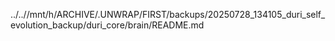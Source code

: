 ../..//mnt/h/ARCHIVE/.UNWRAP/FIRST/backups/20250728_134105_duri_self_evolution_backup/duri_core/brain/README.md